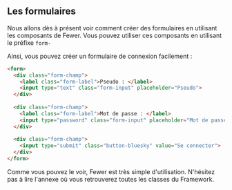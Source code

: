 ## Les formulaires

Nous allons dès à présent voir comment créer des formulaires en utilisant les composants de Fewer.
Vous pouvez utiliser ces composants en utilisant le préfixe `form-`

Ainsi, vous pouvez créer un formulaire de connexion facilement :
```html
<form>
  <div class="form-champ">
    <label class="form-label">Pseudo : </label>
    <input type="text" class="form-input" placeholder="Pseudo">
  </div>
  
  <div class="form-champ">
    <label class="form-label">Mot de passe : </label>
    <input type="password" class="form-input" placeholder="Mot de passe">
  </div>
  
  <div class="form-champ">
    <input type="submit" class="button-bluesky" value="Se connecter">
  </div>
</form>
```

Comme vous pouvez le voir, Fewer est très simple d'utilisation. N'hésitez pas à lire l'annexe où vous retrouverez 
toutes les classes du Framework.
